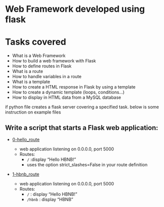 # Web Framework developed using flask

# Tasks covered
- What is a Web Framework
- How to build a web framework with Flask
- How to define routes in Flask
- What is a route
- How to handle variables in a route
- What is a template
- How to create a HTML response in Flask by using a template
- How to create a dynamic template (loops, conditions…)
- How to display in HTML data from a MySQL database

if python file creates a flask server covering a specified task. below is some instruction on example files

## Write a script that starts a Flask web application:
 - [0-hello_route](0-hello_route.py)
   - web application listening on 0.0.0.0, port 5000
   - Routes:
     - ```/``` :display “Hello HBNB!”
     - uses the option strict_slashes=False in your route definition

 - [1-hbnb_route](1-hbnb_route.py)
   - web application listening on 0.0.0.0, port 5000
   - Routes:
     - ```/``` : display “Hello HBNB!”
     - ```/hbnb``` : display “HBNB”
